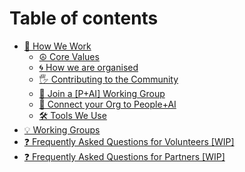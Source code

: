 # Table of contents

* [💙 How We Work](README.md)
  * [☮️ Core Values](how-we-work/core-values.md)
  * [🌀 How we are organised](how-we-work/how-we-are-organised.md)
  * [🖐️ Contributing to the Community](how-we-work/contributing-to-the-community.md)
  * [👊 Join a \[P+AI\] Working Group](how-we-work/guide-join-a-p+ai-working-group.md)
  * [🤝 Connect your Org to People+AI](how-we-work/guide-connect-your-org-to-people+ai.md)
  * [🛠️ Tools We Use](how-we-work/tools-we-use.md)
* [💡 Working Groups](p+ai-working-groups.md)
* [❓ Frequently Asked Questions for Volunteers \[WIP\]](frequently-asked-questions-for-volunteers-wip.md)
* [❓ Frequently Asked Questions for Partners \[WIP\]](frequently-asked-questions-for-partners-wip.md)
